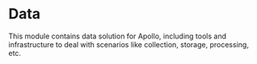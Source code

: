 # Data

This module contains data solution for Apollo, including tools and
infrastructure to deal with scenarios like collection, storage, processing, etc.
